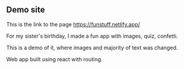 ## Demo site

This is the link to the page https://funstuff.netlify.app/

For my sister's birthday, I made a fun app with images, quiz, confetti. 

This is a demo of it, where images and majority of text was changed. 

Web app built using react with routing. 
